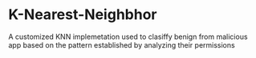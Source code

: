 # K-Nearest-Neighbhor
A customized KNN implemetation used to clasiffy benign from malicious app based on the pattern established by analyzing their permissions
